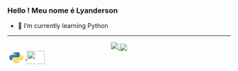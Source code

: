 ###  Hello ! Meu nome é Lyanderson
- 🌱 I’m currently learning Python
----------------------------------------------------------------------------------------------------------------------------------------------
<div align="center">
<a href="https://beacons.al/Lyanderson">
<img height="180em" src="https://github-readme-stats.vercel.app/api?username=Lyanderson-SR&show_icons=true&theme=radical&include_all_commits=true&icon_color=00FFF7&title_color=00FFF7&bg_color=000000"/>  
<img align="center" height="140em" src="https://github-readme-stats.vercel.app/api/top-langs/?username=Lyanderson-SR&layout=compact&icon_color=00FFF7&title_color=00FFF7&bg_color=000000")/>
</div>
<img align="center" alt="Lyanderson-Python" height="30" width="40" src="https://raw.githubusercontent.com/devicons/devicon/master/icons/python/python-original.svg">
<img align="center"   height="30" width="40" src = "https://cdn.jsdelivr.net/gh/devicons/devicon/icons/mysql/mysql-original.svg" />

  
